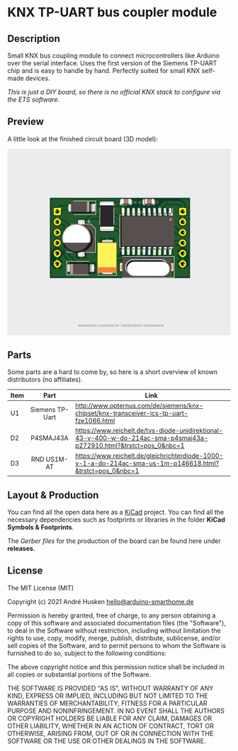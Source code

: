 # KNX TP-UART bus coupler module

## Description

Small KNX bus coupling module to connect microcontrollers like Arduino over the serial interface. Uses the first version of the Siemens TP-UART chip and is easy to handle by hand. Perfectly suited for small KNX self-made devices.

*This is just a DIY board, so there is no official KNX stack to configure via the ETS software.*

## Preview

A little look at the finished circuit board (3D model):

![](https://github.com/ArduinoSmarthomeDe/pcb-knx-bcu/blob/main/preview.jpg)

## Parts

Some parts are a hard to come by, so here is a short overview of known distributors (no affiliates).

| Item      | Part                    | Link  |
| --------- |:-----------------------:| ----- |
| U1        | Siemens TP-Uart         | http://www.opternus.com/de/siemens/knx-chipset/knx-transceiver-ics-tp-uart-fze1066.html |
| D2        | P4SMAJ43A               | https://www.reichelt.de/tvs-diode-unidirektional-43-v-400-w-do-214ac-sma-p4smaj43a-p272910.html?&trstct=pos_0&nbc=1 |
| D3        | RND US1M-AT             | https://www.reichelt.de/gleichrichterdiode-1000-v-1-a-do-214ac-sma-us-1m-p146618.html?&trstct=pos_0&nbc=1 |

## Layout & Production 

You can find all the open data here as a [KiCad](http://kicad.github.io) project. You can find all the necessary dependencies such as footprints or libraries in the folder **KiCad Symbols & Footprints**.

The *Gerber files* for the production of the board can be found here under **releases**.

## License

The MIT License (MIT)

Copyright (c) 2021 André Husken hello@arduino-smarthome.de

Permission is hereby granted, free of charge, to any person obtaining a copy of this software and associated documentation files (the "Software"), to deal in the Software without restriction, including without limitation the rights to use, copy, modify, merge, publish, distribute, sublicense, and/or sell copies of the Software, and to permit persons to whom the Software is furnished to do so, subject to the following conditions:

The above copyright notice and this permission notice shall be included in all copies or substantial portions of the Software.

THE SOFTWARE IS PROVIDED "AS IS", WITHOUT WARRANTY OF ANY KIND, EXPRESS OR IMPLIED, INCLUDING BUT NOT LIMITED TO THE WARRANTIES OF MERCHANTABILITY, FITNESS FOR A PARTICULAR PURPOSE AND NONINFRINGEMENT. IN NO EVENT SHALL THE AUTHORS OR COPYRIGHT HOLDERS BE LIABLE FOR ANY CLAIM, DAMAGES OR OTHER LIABILITY, WHETHER IN AN ACTION OF CONTRACT, TORT OR OTHERWISE, ARISING FROM, OUT OF OR IN CONNECTION WITH THE SOFTWARE OR THE USE OR OTHER DEALINGS IN THE SOFTWARE.

